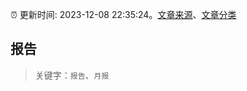 :alarm_clock: 更新时间: 2023-12-08 22:35:24。[文章来源](/README.md)、[文章分类](/TAGS.md)

## 报告


> 关键字：`报告`、`月报`



